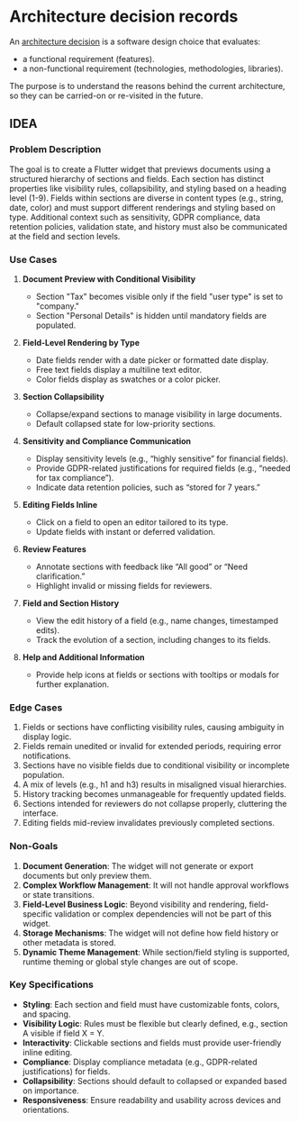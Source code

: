 # Architecture decision records

An [architecture
decision](https://cloud.google.com/architecture/architecture-decision-records)
is a software design choice that evaluates:

-   a functional requirement (features).
-   a non-functional requirement (technologies, methodologies, libraries).

The purpose is to understand the reasons behind the current architecture, so
they can be carried-on or re-visited in the future.

## IDEA

### Problem Description

The goal is to create a Flutter widget that previews documents using a
structured hierarchy of sections and fields. Each section has distinct
properties like visibility rules, collapsibility, and styling based on a
heading level (1-9). Fields within sections are diverse in content types
(e.g., string, date, color) and must support different renderings and styling
based on type. Additional context such as sensitivity, GDPR compliance, data
retention policies, validation state, and history must also be communicated
at the field and section levels.

### Use Cases

1.  **Document Preview with Conditional Visibility**

    -   Section "Tax" becomes visible only if the field "user type" is set to
        "company."
    -   Section "Personal Details" is hidden until mandatory fields are
        populated.

2.  **Field-Level Rendering by Type**

    -   Date fields render with a date picker or formatted date display.
    -   Free text fields display a multiline text editor.
    -   Color fields display as swatches or a color picker.

3.  **Section Collapsibility**

    -   Collapse/expand sections to manage visibility in large documents.
    -   Default collapsed state for low-priority sections.

4.  **Sensitivity and Compliance Communication**

    -   Display sensitivity levels (e.g., “highly sensitive” for financial
        fields).
    -   Provide GDPR-related justifications for required fields (e.g., “needed
        for tax compliance”).
    -   Indicate data retention policies, such as “stored for 7 years.”

5.  **Editing Fields Inline**

    -   Click on a field to open an editor tailored to its type.
    -   Update fields with instant or deferred validation.

6.  **Review Features**

    -   Annotate sections with feedback like “All good” or “Need
        clarification.”
    -   Highlight invalid or missing fields for reviewers.

7.  **Field and Section History**

    -   View the edit history of a field (e.g., name changes, timestamped
        edits).
    -   Track the evolution of a section, including changes to its fields.

8.  **Help and Additional Information**
    -   Provide help icons at fields or sections with tooltips or modals for
        further explanation.

### Edge Cases

1.  Fields or sections have conflicting visibility rules, causing ambiguity
    in display logic.
2.  Fields remain unedited or invalid for extended periods, requiring error
    notifications.
3.  Sections have no visible fields due to conditional visibility or
    incomplete population.
4.  A mix of levels (e.g., h1 and h3) results in misaligned visual
    hierarchies.
5.  History tracking becomes unmanageable for frequently updated fields.
6.  Sections intended for reviewers do not collapse properly, cluttering the
    interface.
7.  Editing fields mid-review invalidates previously completed sections.

### Non-Goals

1.  **Document Generation**: The widget will not generate or export
    documents but only preview them.
2.  **Complex Workflow Management**: It will not handle approval workflows or
    state transitions.
3.  **Field-Level Business Logic**: Beyond visibility and rendering,
    field-specific validation or complex dependencies will not be part of this
    widget.
4.  **Storage Mechanisms**: The widget will not define how field history or
    other metadata is stored.
5.  **Dynamic Theme Management**: While section/field styling is supported,
    runtime theming or global style changes are out of scope.

### Key Specifications

-   **Styling**: Each section and field must have customizable fonts,
    colors, and spacing.
-   **Visibility Logic**: Rules must be flexible but clearly defined, e.g.,
    section A visible if field X = Y.
-   **Interactivity**: Clickable sections and fields must provide
    user-friendly inline editing.
-   **Compliance**: Display compliance metadata (e.g., GDPR-related
    justifications) for fields.
-   **Collapsibility**: Sections should default to collapsed or expanded
    based on importance.
-   **Responsiveness**: Ensure readability and usability across devices and
    orientations.
